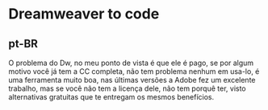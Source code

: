 # Dreamweaver to code

## pt-BR
O problema do Dw, no meu ponto de vista é que ele é pago, se por algum motivo você já tem a CC completa, não tem problema nenhum em usa-lo, é uma ferramenta muito boa, nas últimas versões a Adobe fez um excelente trabalho, mas se você não tem a licença dele, não tem porquê ter, visto alternativas gratuitas que te entregam os mesmos benefícios.
